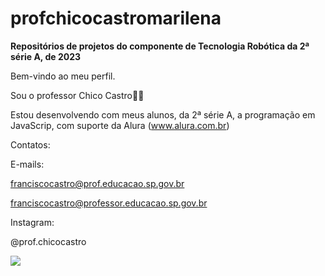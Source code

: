 # profchicocastromarilena
**Repositórios de projetos do componente de Tecnologia Robótica da 2ª série A, de 2023**

Bem-vindo ao meu perfil.

Sou o professor Chico Castro🧑‍🏫

Estou desenvolvendo com meus alunos, da 2ª série A, a programação em JavaScrip, com suporte da Alura (www.alura.com.br)

Contatos: 

E-mails:

franciscocastro@prof.educacao.sp.gov.br

franciscocastro@professor.educacao.sp.gov.br

Instagram:

@prof.chicocastro

![](https://media.tenor.com/o7RbUT6O8jkAAAAM/matrix-nepali.gif)
